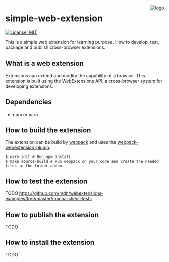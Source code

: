 [<img align="right" alt="logo" src="">](https://github.com/jloehel/simple-web-extension)
# simple-web-extension

[![License: MIT](https://img.shields.io/badge/License-MIT-yellow.svg)](https://opensource.org/licenses/MIT)

This is a simple web extension for learning purpose. How to develop, test, package and publish cross-browser extensions.

## What is a web extension
Extensions can extend and modify the capability of a browser. This extension is built using the WebExtensions API, a cross-browser system for developing extensions.

## Dependencies

  * npm or yarn

## How to build the extension
The extension can be build by [webpack](https://webpack.js.org) and uses the
[webpack-webextension-plugin](https://github.com/webextension-toolbox/webpack-webextension-plugin).

    $ make init # Run npm install
    $ make source-build # Run webpack on your code and create the needed files in the folder addon.


## How to test the extension
TODO
https://github.com/mdn/webextensions-examples/tree/master/mocha-client-tests


## How to publish the extension
TODO


## How to install the extension
TODO

